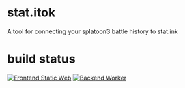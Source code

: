 # stat.itok
A tool for connecting your splatoon3 battle history to stat.ink

# build status
[![Frontend Static Web](https://github.com/Itoktsnhc/stat.itok/actions/workflows/azure-static-web-apps-jolly-rock-08ba20c00.yml/badge.svg?branch=release%2Fstatic)](https://github.com/Itoktsnhc/stat.itok/actions/workflows/azure-static-web-apps-jolly-rock-08ba20c00.yml)
[![Backend Worker](https://github.com/Itoktsnhc/stat.itok/actions/workflows/publish_to_azure_func.yml/badge.svg?branch=release%2Fbackground)](https://github.com/Itoktsnhc/stat.itok/actions/workflows/publish_to_azure_func.yml)
